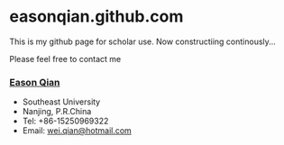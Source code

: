 easonqian.github.com
====================

This is my github page for scholar use. Now constructiing continously...

Please feel free to contact me

### [Eason Qian](http://easonqian.github.com/)
* Southeast University
* Nanjing, P.R.China
* Tel: +86-15250969322
* Email: wei.qian@hotmail.com
